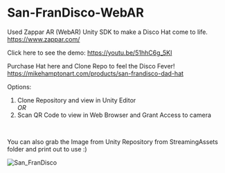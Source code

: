 # San-FranDisco-WebAR
Used Zappar AR (WebAR) Unity SDK to make a Disco Hat come to life.
<br> https://www.zappar.com/ </br>

Click here to see the demo:
https://youtu.be/51hhC6g_5KI

Purchase Hat here and Clone Repo to feel the Disco Fever!
</br>
https://mikehamptonart.com/products/san-frandisco-dad-hat

Options:
1. Clone Repository and view in Unity Editor
</br><i>OR</i>
2. Scan QR Code to view in Web Browser and Grant Access to camera
</br>

You can also grab the Image from Unity Repository from StreamingAssets folder and print out to use :)

![San_FranDisco](https://github.com/josette-seitz/San-FranDisco-WebAR/assets/7431704/b78152fe-413f-420e-9acc-1a87118e4ed7)
